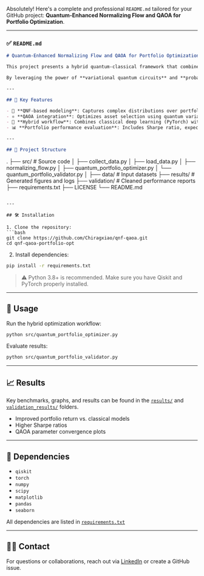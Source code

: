 Absolutely! Here's a complete and professional `README.md` tailored for your GitHub project: **Quantum-Enhanced Normalizing Flow and QAOA for Portfolio Optimization**.

---

### ✅ `README.md`

```markdown
# Quantum-Enhanced Normalizing Flow and QAOA for Portfolio Optimization

This project presents a hybrid quantum-classical framework that combines **Quantum Approximate Optimization Algorithm (QAOA)** with a **Quantum-Enhanced Normalizing Flow (QNF)** model to solve financial **portfolio optimization** problems.

By leveraging the power of **variational quantum circuits** and **probabilistic deep learning**, this approach aims to outperform traditional classical optimization methods in high-dimensional, constraint-heavy financial environments.

---

## 📌 Key Features

- 🧠 **QNF-based modeling**: Captures complex distributions over portfolio weights.
- ⚛️ **QAOA integration**: Optimizes asset selection using quantum variational circuits (Qiskit).
- 🔄 **Hybrid workflow**: Combines classical deep learning (PyTorch) with quantum computing (Qiskit).
- 📊 **Portfolio performance evaluation**: Includes Sharpe ratio, expected returns, and risk assessment.

---

## 📂 Project Structure

```

.
├── src/                        # Source code
│   ├── collect\_data.py
│   ├── load\_data.py
│   ├── normalizing\_flow\.py
│   ├── quantum\_portfolio\_optimizer.py
│   └── quantum\_portfolio\_validator.py
│
├── data/                      # Input datasets
├── results/                   # Generated figures and logs
├── validation/                # Cleaned performance reports
├── requirements.txt
├── LICENSE
└── README.md

````

---

## 🛠️ Installation

1. Clone the repository:
```bash
git clone https://github.com/Chiragxiao/qnf-qaoa.git
cd qnf-qaoa-portfolio-opt
````

2. Install dependencies:

```bash
pip install -r requirements.txt
```

> ⚠️ Python 3.8+ is recommended. Make sure you have Qiskit and PyTorch properly installed.

---

## 🚀 Usage

Run the hybrid optimization workflow:

```bash
python src/quantum_portfolio_optimizer.py
```

Evaluate results:

```bash
python src/quantum_portfolio_validator.py
```

---

## 📈 Results

Key benchmarks, graphs, and results can be found in the [`results/`](./results/) and [`validation_results/`](./validation_results/) folders.

* Improved portfolio return vs. classical models
* Higher Sharpe ratios
* QAOA parameter convergence plots

---

## 🧪 Dependencies

* `qiskit`
* `torch`
* `numpy`
* `scipy`
* `matplotlib`
* `pandas`
* `seaborn`

All dependencies are listed in [`requirements.txt`](./requirements.txt)

---

## 🙋‍♂️ Contact

For questions or collaborations, reach out via [LinkedIn](https://www.linkedin.com/in/chirag-solanki98) or create a GitHub issue.
